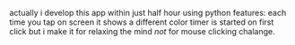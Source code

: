 actually i develop this app within just half hour using python 
features:
each time you tap on screen it shows a different color
timer is started on first click 
but i make it for relaxing the mind *not*  for mouse clicking chalange.


